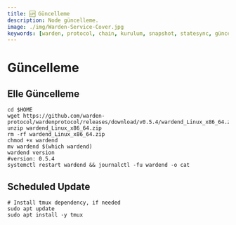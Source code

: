 ```yaml
---
title: 🆙 Güncelleme
description: Node güncelleme.
image: ./img/Warden-Service-Cover.jpg
keywords: [warden, protocol, chain, kurulum, snapshot, statesync, güncelleme]
---
```


# Güncelleme 

## Elle Güncelleme

```shell
cd $HOME
wget https://github.com/warden-protocol/wardenprotocol/releases/download/v0.5.4/wardend_Linux_x86_64.zip
unzip wardend_Linux_x86_64.zip
rm -rf wardend_Linux_x86_64.zip
chmod +x wardend
mv wardend $(which wardend)
wardend version
#version: 0.5.4
systemctl restart wardend && journalctl -fu wardend -o cat
```

## Scheduled Update

```shell
# Install tmux dependency, if needed
sudo apt update
sudo apt install -y tmux
```

```shell

```
